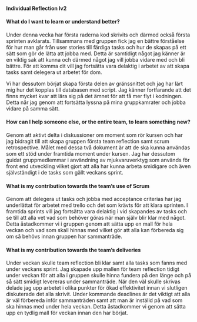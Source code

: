 #### Individual Reflection lv2

#### What do I want to learn or understand better?
Under denna vecka har första raderna kod skrivits och därmed också första sprinten avklarats. Tillsammans med gruppen fick jag en bättre förståelse för hur man går från user stories till färdiga tasks och hur de skapas på ett sätt som gör de lätta att jobba med. Detta är samtidigt något jag känner är en viktig sak att kunna och därmed något jag vill jobba vidare med och bli bättre. För att komma dit vill jag fortsätta vara delaktig i arbetet av att skapa tasks samt delegera ut arbetet för dom.

Vi har dessutom börjat skapa första delen av gränssnittet och jag har lärt mig hur det kopplas till databasen med script. Jag känner fortfarande att det finns mycket kvar att lära sig på det ämnet för att få mer flyt i kodningen. Detta når jag genom att fortsätta lyssna på mina gruppkamrater och jobba vidare på samma sätt.

#### How can I help someone else, or the entire team, to learn something new?
Genom att aktivt delta i diskussioner om moment som rör kursen och har jag bidragit till att skapa gruppen första team reflection samt scrum retrospective. Målet med dessa två dokument är att de ska kunna användas som ett stöd under framtida moment under kursen. Jag har dessutom guidat gruppmedlemmar i användning av mjukvaruverktyg som används för front end utveckling vilket gjort att alla har kunna arbeta smidigare och även självständigt i de tasks som gällt veckans sprint.
#### What is my contribution towards the team’s use of Scrum
Genom att delegera ut tasks och jobba med acceptance criterias har jag underlättat för arbetet med trello och det som krävts för att klara sprinten. I framtida sprints vill jag fortsätta vara delaktig i vid skapandes av tasks och se till att alla vet vad som behöver göras när man själv blir klar med något. Detta åstadkommer vi i gruppen genom att sätta upp en mall för hela veckan och vad som skall hinnas med vilket gör att alla kan förbereda sig om så behövs innan gruppen har sammanträde.

#### What is my contribution towards the team’s deliveries
Under veckan skulle team reflection bli klar samt alla tasks som fanns med under veckans sprint. Jag skapade upp mallen för team reflection tidigt under veckan för att alla i gruppen skulle hinna fundera på den länge och på så sätt smidigt levereras under sammanträde. När den väl skulle skrivas delade jag upp arbetet i olika punkter för ökad effektivitet innan vi slutligen diskuterade det alla skrivit. Under kommande deadlines är det viktigt att alla är väl förbereda inför sammanträden samt att man är inställd på vad som ska hinnas med under hela veckan. Detta åstadkommer vi genom att sätta upp en tydlig mall för veckan innan den har börjat.
